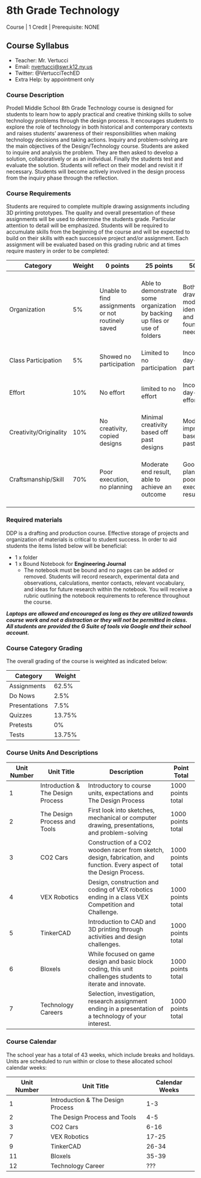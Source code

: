 # 8th Grade Technology

Course | 1 Credit | Prerequisite: NONE

## Course Syllabus

  - Teacher: Mr. Vertucci
  - Email: nvertucci@swr.k12.ny.us
  - Twitter: @VertucciTechED
  - Extra Help: by appointment only

### Course Description

Prodell Middle School 8th Grade Technology course is designed for students to learn how to apply practical and creative thinking skills to solve technology problems through the design process. It encourages students to explore the role of technology in both historical and contemporary contexts and raises students’ awareness of their responsibilities when making technology decisions and taking actions. Inquiry and problem-solving are the main objectives of the Design/Technology course. Students are asked to inquire and analysis the problem. They are then asked to develop a solution, collaboratively or as an individual. Finally the students test and evaluate the solution. Students will reflect on their model and revisit it if necessary. Students will become actively involved in the design process from the inquiry phase through the reflection.


### Course Requirements

Students are required to complete multiple drawing assignments including 3D printing prototypes.  The quality and overall presentation of these assignments will be used to determine the students grade.  Particular attention to detail will be emphasized. Students will be required to accumulate skills from the beginning of the course and will be expected to build on their skills with each successive project and/or assignment. Each assignment will be evaluated based on this grading rubric and at times require mastery in order to be completed:

| Category | Weight | 0 points  | 25 points | 50 points | 75 points | 100 points |
| ------------- | ------------- | ------------- | ------------- | ------------- | ------------- | ------------- |
| Organization | 5% | Unable to find assignments or not routinely saved | Able to demonstrate some organization by backing up files or use of folders | Both drawings and models are identifiable and can be found if needed | All drawings are in a folder and models organized by folders in Google Drive | All drawings are in a folder labeled correctly and models organized by folders in Google Drive labeled correctly |
| Class Participation | 5% | Showed no participation | Limited to no participation | Inconsistent day-to-day participation | Participated only when needed  | Engaged daily and actively participated |
| Effort | 10% | No effort | limited to no effort | Inconsistent day-to-day effort | Showed effort only when needed or routinely directed | Continuous day-to-day effort with or without direction |
| Creativity/Originality | 10% | No creativity, copied designs | Minimal creativity based off past designs | Moderate improvements based off past designs | Complete overhaul of past or found designs | Completely new idea/design |
| Craftsmanship/Skill | 70% | Poor execution, no planning | Moderate end result, able to achieve an outcome | Good planning but poorly executed end result | Good planning and good end result although not what had been designed or communicated | Great planning & execution able to achieve what had been designed or communicated |


### Required materials

DDP is a drafting and production course. Effective storage of projects and organization of materials is critical to student success. In order to aid students the items listed below will be beneficial:

- 1 x folder
- 1 x Bound Notebook for **Engineering Journal**
    - The notebook must be bound and no pages can be added or removed. Students will record research, experimental data and observations, calculations, mentor contacts, relevant vocabulary, and ideas for future research within the notebook. You will receive a rubric outlining the notebook requirements to reference throughout the course.

***Laptops are allowed and encouraged as long as they are utilized towards course work and not a distraction or they will not be permitted in class. All students are provided the G Suite of tools via Google and their school account.***

### Course Category Grading

The overall grading of the course is weighted as indicated below:

| Category | Weight |
| ------------- | ------------- |
| Assignments | 62.5% |
| Do Nows | 2.5% |
| Presentations | 7.5% |
| Quizzes | 13.75% |
| Pretests | 0% |
| Tests | 13.75% |

### Course Units And Descriptions

| Unit Number | Unit Title | Description | Point Total |
| ------------- | ------------- | ------------- | ------------- |
| 1 | Introduction & The Design Process | Introductory to course units, expectations and The Design Process | 1000 points total |
| 2 | The Design Process and Tools | First look into sketches, mechanical or computer drawing, presentations, and problem-solving | 1000 points total |
| 3 | CO2 Cars | Construction of a CO2 wooden racer from sketch, design, fabrication, and function. Every aspect of the Design Process. | 1000 points total |
| 4 | VEX Robotics | Design, construction and coding of VEX robotics ending in a class VEX Competition and Challenge. | 1000 points total |
| 5 | TinkerCAD | Introduction to CAD and 3D printing through activities and design challenges. | 1000 points total |
| 6 | Bloxels | While focused on game design and basic block coding, this unit challenges students to iterate and innovate. | 1000 points total |
| 7 | Technology Careers | Selection, investigation, research assignment ending in a presentation of a technology of your interest. | 1000 points total |

### Course Calendar

The school year has a total of 43 weeks, which include breaks and holidays. Units are scheduled to run within or close to these allocated school calendar weeks:

| Unit Number | Unit Title | Calendar Weeks |
| ------------- | ------------- | ------------- |
| 1 | Introduction & The Design Process | 1-3 |
| 2 | The Design Process and Tools | 4-5 |
| 3 | CO2 Cars | 6-16 |
| 7 | VEX Robotics | 17-25 |
| 9 | TinkerCAD | 26-34 |
| 11 | Bloxels | 35-39 |
| 12 | Technology Career | ??? |
